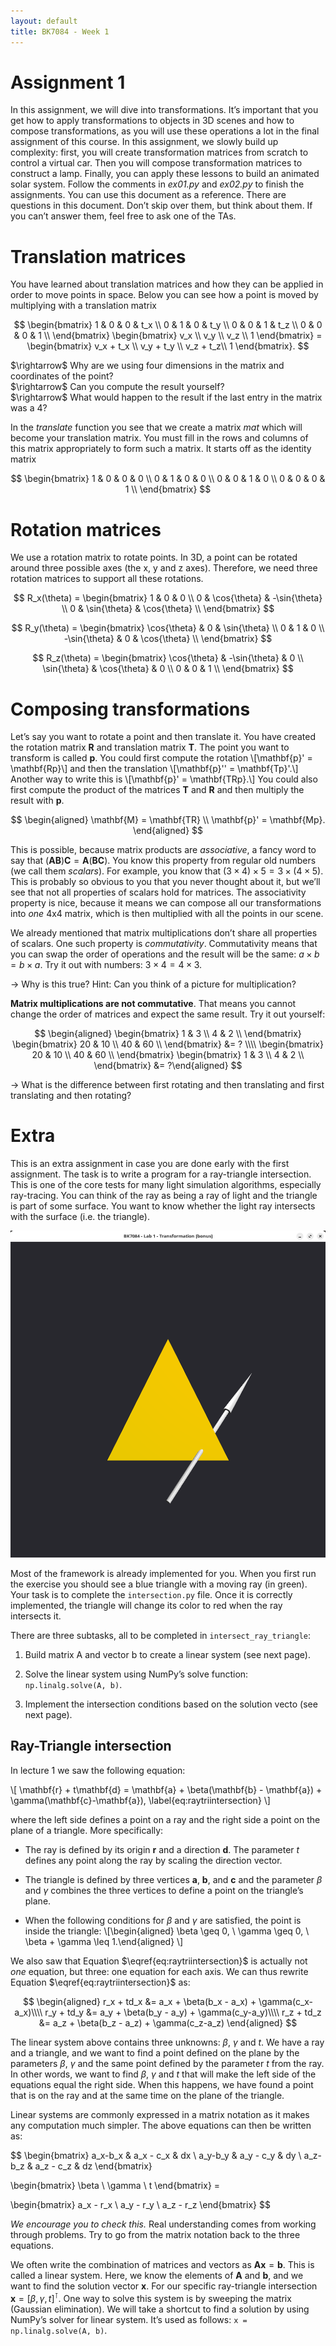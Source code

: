 ```yaml
---
layout: default
title: BK7084 - Week 1
---
```


# Assignment 1
In this assignment, we will dive into transformations. It’s
important that you get how to apply transformations to objects in 3D
scenes and how to compose transformations, as you will use these
operations a lot in the final assignment of this course. In this
assignment, we slowly build up complexity: first, you will create
transformation matrices from scratch to control a virtual car. Then you
will compose transformation matrices to construct a lamp. Finally, you
can apply these lessons to build an animated solar system. Follow the
comments in *ex01.py* and *ex02.py* to finish the
assignments. You can use this document as a reference. There are
questions in this document. Don’t skip over them, but think about them.
If you can’t answer them, feel free to ask one of the TAs.

# Translation matrices

You have learned about translation matrices and how they can be applied
in order to move points in space. Below you can see how a point is moved
by multiplying with a translation matrix

$$
\begin{bmatrix}
 1 & 0 & 0 & t_x \\
 0 & 1 & 0 & t_y \\
 0 & 0 & 1 & t_z \\
 0 & 0 & 0 & 1 \\
\end{bmatrix}
\begin{bmatrix}
 v_x \\
 v_y \\
 v_z \\
 1
\end{bmatrix} =
\begin{bmatrix}
 v_x + t_x \\
 v_y + t_y \\
 v_z + t_z\\
 1
\end{bmatrix}.
$$

\$\rightarrow\$ Why are we using four dimensions in the matrix and
coordinates of the point?  
\$\rightarrow\$ Can you compute the result yourself?  
\$\rightarrow\$ What would happen to the result if the last entry in the
matrix was a 4?

In the *translate* function you see that we create a matrix *mat* which
will become your translation matrix. You must fill in the rows and
columns of this matrix appropriately to form such a matrix. It starts
off as the identity matrix

$$
\begin{bmatrix}
 1 & 0 & 0 & 0 \\
 0 & 1 & 0 & 0 \\
 0 & 0 & 1 & 0 \\
 0 & 0 & 0 & 1 \\
\end{bmatrix}
$$

# Rotation matrices

We use a rotation matrix to rotate points. In 3D, a point can be rotated
around three possible axes (the x, y and z axes). Therefore, we need
three rotation matrices to support all these rotations.

$$
R_x(\theta) = \begin{bmatrix}
 1 & 0 & 0 \\
 0 & \cos{\theta} & -\sin{\theta} \\
 0 & \sin{\theta} & \cos{\theta} \\
\end{bmatrix}
$$

$$
R_y(\theta) = \begin{bmatrix}
 \cos{\theta} & 0 & \sin{\theta} \\
 0 & 1 & 0 \\
 -\sin{\theta} & 0 & \cos{\theta} \\
\end{bmatrix}
$$

$$
R_z(\theta) = \begin{bmatrix}
 \cos{\theta} & -\sin{\theta} & 0 \\
 \sin{\theta} & \cos{\theta} & 0 \\
 0 & 0 & 1 \\
\end{bmatrix}
$$

# Composing transformations

Let’s say you want to rotate a point and then translate it. You have
created the rotation matrix $\mathbf{R}$ and translation matrix
$\mathbf{T}$. The point you want to transform is called
$\mathbf{p}$. You could first compute the rotation
\\[\mathbf{p}' = \mathbf{Rp}\\] and then the translation
\\[\mathbf{p}'' = \mathbf{Tp}'.\\] Another way to write this is
\\[\mathbf{p}' = \\mathbf{TRp}.\\] You could also first compute the product
of the matrices $\mathbf{T}$ and $\mathbf{R}$ and then multiply the
result with $\mathbf{p}$.

$$
\begin{aligned}
    \mathbf{M} = \mathbf{TR} \\
    \mathbf{p}' = \mathbf{Mp}.
\end{aligned}
$$

This is possible, because matrix products are *associative*, a fancy
word to say that $(\mathbf{AB})\mathbf{C} = \mathbf{A}(\mathbf{BC})$.
You know this property from regular old numbers (we call them
*scalars*). For example, you know that
$(3 \times 4) \times 5 = 3 \times (4 \times 5)$. This is probably so
obvious to you that you never thought about it, but we’ll see that not
all properties of scalars hold for matrices. The associativity property
is nice, because it means we can compose all our transformations into
*one* 4x4 matrix, which is then multiplied with all the points in our
scene.

We already mentioned that matrix multiplications don’t share all
properties of scalars. One such property is *commutativity*.
Commutativity means that you can swap the order of operations and the
result will be the same: $a \times b = b \times a$. Try it out with
numbers: $3 \times 4 = 4 \times 3$.

$\rightarrow$ Why is this true? Hint: Can you think of a picture for
multiplication?

**Matrix multiplications are not commutative**. That means you cannot
change the order of matrices and expect the same result. Try it out
yourself:

$$
\begin{aligned}
    \begin{bmatrix}
     1 & 3  \\
     4 & 2  \\
    \end{bmatrix} 
    \begin{bmatrix}
     20 & 10  \\
     40 & 60  \\
    \end{bmatrix} &= ? \\\\
    \begin{bmatrix}
     20 & 10  \\
     40 & 60  \\
    \end{bmatrix}
    \begin{bmatrix}
     1 & 3  \\
     4 & 2  \\
    \end{bmatrix} 
    &= ?\end{aligned}
$$

$\rightarrow$ What is the difference between first rotating and then
translating and first translating and then rotating?

# Extra

This is an extra assignment in case you are done early with the first assignment. The task is to write a program for a ray-triangle
intersection. This is one of the core tests for many light simulation
algorithms, especially ray-tracing. You can think of the ray as being a
ray of light and the triangle is part of some surface. You want to know
whether the light ray intersects with the surface (i.e. the triangle).

![Starting Situation](../assets/images/assignment1/window.png)

Most of the framework is already implemented for you. When you first run
the exercise you should see a blue triangle with a moving ray (in
green). Your task is to complete the `intersection.py` file. Once it is
correctly implemented, the triangle will change its color to red when
the ray intersects it.

There are three subtasks, all to be completed in
`intersect_ray_triangle`:

1.  Build matrix A and vector b to create a linear system (see next
    page).

2.  Solve the linear system using NumPy’s solve function:
    `np.linalg.solve(A, b)`.

3.  Implement the intersection conditions based on the solution vecto
    (see next page).

## Ray-Triangle intersection

In lecture 1 we saw the following equation:

\\[
  \mathbf{r} + t\mathbf{d} = \mathbf{a} + \beta(\mathbf{b} - \mathbf{a}) + \gamma(\mathbf{c}-\mathbf{a}),
  \label{eq:raytriintersection}
\\]

where the left side defines a point on a
ray and the right side a point on the plane of a triangle. More
specifically:

  - The ray is defined by its origin $\mathbf{r}$ and a direction
    $\mathbf{d}$. The parameter $t$ defines any point along the ray
    by scaling the direction vector.

  - The triangle is defined by three vertices $\mathbf{a}$,
    $\mathbf{b}$, and $\mathbf{c}$ and the parameter $\beta$ and
    $\gamma$ combines the three vertices to define a point on the
    triangle’s plane.

  - When the following conditions for $\beta$ and $\gamma$ are
    satisfied, the point is inside the triangle: 
    \\[\begin{aligned}
    \beta \geq 0, \\
    \gamma \geq 0, \\
    \beta + \gamma \leq 1.\end{aligned}
    \\]

We also saw that Equation
$\eqref{eq:raytriintersection}$ is actually not
*one* equation, but three: one equation for each axis. We can thus
rewrite Equation $\eqref{eq:raytriintersection}$ as:

$$
\begin{aligned}
r_x + td_x &= a_x + \beta(b_x - a_x) + \gamma(c_x-a_x)\\\\
r_y + td_y &= a_y + \beta(b_y - a_y) + \gamma(c_y-a_y)\\\\
r_z + td_z &= a_z + \beta(b_z - a_z) + \gamma(c_z-a_z)
\end{aligned}
$$

The linear system above contains three unknowns: $\beta$, $\gamma$
and $t$. We have a ray and a triangle, and we want to find a point
defined on the plane by the parameters $\beta$, $\gamma$ and the
same point defined by the parameter $t$ from the ray. In other words,
we want to find $\beta$, $\gamma$ and $t$ that will make the left
side of the equations equal the right side. When this happens, we have
found a point that is on the ray and at the same time on the plane of
the triangle.

Linear systems are commonly expressed in a matrix notation as it makes
any computation much simpler. The above equations can then be written
as:

$$
\begin{bmatrix}
 a_x-b_x & a_x - c_x & dx \\
 a_y-b_y & a_y - c_y & dy \\
 a_z-b_z & a_z - c_z & dz
\end{bmatrix}

\begin{bmatrix}
 \beta \\
 \gamma \\
 t
\end{bmatrix} =

\begin{bmatrix}
 a_x - r_x \\
 a_y - r_y \\
 a_z - r_z
\end{bmatrix}
$$

*We encourage you to check this.* Real understanding comes from working
through problems. Try to go from the matrix notation back to the three
equations.

We often write the combination of matrices and vectors as
$\mathbf{Ax} = \mathbf{b}$. This is called a linear system. Here, we
know the elements of $\mathbf{A}$ and $\mathbf{b}$, and we want to
find the solution vector $\mathbf{x}$. For our specific ray-triangle
intersection $\mathbf{x} = [\beta, \gamma, t]^\intercal$. One way to
solve this system is by sweeping the matrix (Gaussian elimination). We
will take a shortcut to find a solution by using NumPy’s solver for
linear system. It’s used as follows: `x = np.linalg.solve(A, b)`.
